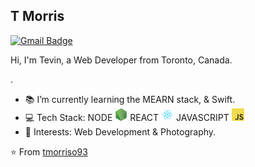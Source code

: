 ## T Morris
[![Gmail Badge](https://img.shields.io/badge/-Gmail-c14438?style=flat-square&logo=Gmail&logoColor=white&link=mailto:tmorriso93@gmail.com)](mailto:tmorriso93@gmail.com)

Hi, I'm Tevin, a Web Developer from Toronto, Canada.

.
- :books: I’m currently learning the MEARN stack, & Swift.
- :computer: Tech Stack: NODE <img height="20" src="https://raw.githubusercontent.com/github/explore/80688e429a7d4ef2fca1e82350fe8e3517d3494d/topics/nodejs/nodejs.png">  REACT  <img height="20" src="https://raw.githubusercontent.com/github/explore/80688e429a7d4ef2fca1e82350fe8e3517d3494d/topics/react/react.png">  JAVASCRIPT <img height="20"  src="https://raw.githubusercontent.com/github/explore/80688e429a7d4ef2fca1e82350fe8e3517d3494d/topics/javascript/javascript.png">  
- :pushpin: Interests: Web Development & Photography.

⭐️  From [tmorriso93](https://github.com/tmorriso93)
